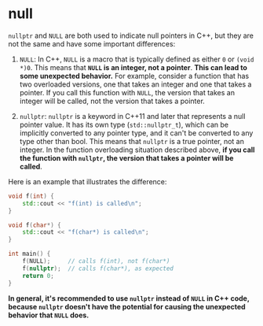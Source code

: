 # null

`nullptr` and `NULL` are both used to indicate null pointers in C++, but they are not the same and have some important differences:

1. `NULL`: In C++, `NULL` is a macro that is typically defined as either `0` or `(void *)0`. This means that **`NULL` is an integer, not a pointer**. **This can lead to some unexpected behavior.** For example, consider a function that has two overloaded versions, one that takes an integer and one that takes a pointer. If you call this function with `NULL`, the version that takes an integer will be called, not the version that takes a pointer. 

2. `nullptr`: `nullptr` is a keyword in C++11 and later that represents a null pointer value. It has its own type (`std::nullptr_t`), which can be implicitly converted to any pointer type, and it can't be converted to any type other than bool. This means that `nullptr` is a true pointer, not an integer. In the function overloading situation described above, **if you call the function with `nullptr`, the version that takes a pointer will be called**.

Here is an example that illustrates the difference:

```cpp
void f(int) {
    std::cout << "f(int) is called\n";
}

void f(char*) {
    std::cout << "f(char*) is called\n";
}

int main() {
    f(NULL);     // calls f(int), not f(char*)
    f(nullptr);  // calls f(char*), as expected
    return 0;
}
```

**In general, it's recommended to use `nullptr` instead of `NULL` in C++ code, because `nullptr` doesn't have the potential for causing the unexpected behavior that `NULL` does.**